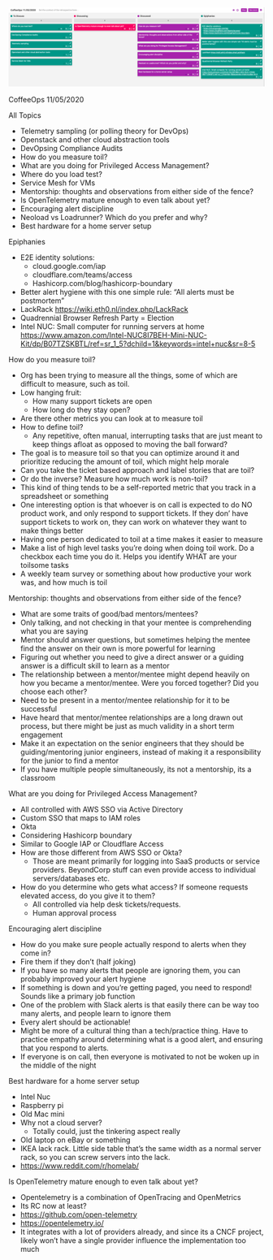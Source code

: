 ![Our Board](images/2020.11.05.png)

CoffeeOps 11/05/2020

All Topics
- Telemetry sampling (or polling theory for DevOps)
- Openstack and other cloud abstraction tools
- DevOpsing Compliance Audits
- How do you measure toil?
- What are you doing for Privileged Access Management?
- Where do you load test?
- Service Mesh for VMs
- Mentorship: thoughts and observations from either side of the fence?
- Is OpenTelemetry mature enough to even talk about yet?
- Encouraging alert discipline
- Neoload vs Loadrunner? Which do you prefer and why?
- Best hardware for a home server setup

Epiphanies
- E2E identity solutions:
    - cloud.google.com/iap
    - cloudflare.com/teams/access
    - Hashicorp.com/blog/hashicorp-boundary
- Better alert hygiene with this one simple rule: “All alerts must be postmortem”
- LackRack https://wiki.eth0.nl/index.php/LackRack
- Quadrennial Browser Refresh Party = Election
- Intel NUC: Small computer for running servers at home https://www.amazon.com/Intel-NUC8I7BEH-Mini-NUC-Kit/dp/B07TZSKBTL/ref=sr_1_5?dchild=1&keywords=intel+nuc&sr=8-5

How do you measure toil?
- Org has been trying to measure all the things, some of which are difficult to measure, such as toil.
- Low hanging fruit:
    - How many support tickets are open
    - How long do they stay open?
- Are there other metrics you can look at to measure toil
- How to define toil?
    - Any repetitive, often manual, interrupting tasks that are just meant to keep things afloat as opposed to moving the ball forward?
- The goal is to measure toil so that you can optimize around it and prioritize reducing the amount of toil, which might help morale
- Can you take the ticket based approach and label stories that are toil?
- Or do the inverse? Measure how much work is non-toil?
- This kind of thing tends to be a self-reported metric that you track in a spreadsheet or something
- One interesting option is that whoever is on call is expected to do NO product work, and only respond to support tickets. If they don’ have support tickets to work on, they can work on whatever they want to make things better
- Having one person dedicated to toil at a time makes it easier to measure
- Make a list of high level tasks you’re doing when doing toil work. Do a checkbox each time you do it. Helps you identify WHAT are your toilsome tasks
- A weekly team survey or something about how productive your work was, and how much is toil

Mentorship: thoughts and observations from either side of the fence?
- What are some traits of good/bad mentors/mentees?
- Only talking, and not checking in that your mentee is comprehending what you are saying
- Mentor should answer questions, but sometimes helping the mentee find the answer on their own is more powerful for learning
- Figuring out whether you need to give a direct answer or a guiding answer is a difficult skill to learn as a mentor
- The relationship between a mentor/mentee might depend heavily on how you became a mentor/mentee. Were you forced together? Did you choose each other?
- Need to be present in a mentor/mentee relationship for it to be successful
- Have heard that mentor/mentee relationships are a long drawn out process, but there might be just as much validity in a short term engagement
- Make it an expectation on the senior engineers that they should be guiding/mentoring junior engineers, instead of making it a responsibility for the junior to find a mentor
- If you have multiple people simultaneously, its not a mentorship, its a classroom

What are you doing for Privileged Access Management?
- All controlled with AWS SSO via Active Directory
- Custom SSO that maps to IAM roles
- Okta
- Considering Hashicorp boundary
- Similar to Google IAP or Cloudflare Access
- How are those different from AWS SSO or Okta?
    - Those are meant primarily for logging into SaaS products or service providers. BeyondCorp stuff can even provide access to individual servers/databases etc.
- How do you determine who gets what access? If someone requests elevated access, do you give it to them?
    - All controlled via help desk tickets/requests.
    - Human approval process

Encouraging alert discipline
- How do you make sure people actually respond to alerts when they come in?
- Fire them if they don’t (half joking)
- If you have so many alerts that people are ignoring them, you can probably improved your alert hygiene
- If something is down and you’re getting paged, you need to respond! Sounds like a primary job function
- One of the problem with Slack alerts is that easily there can be way too many alerts, and people learn to ignore them
- Every alert should be actionable!
- Might be more of a cultural thing than a tech/practice thing. Have to practice empathy around determining what is a good alert, and ensuring that you respond to alerts.
- If everyone is on call, then everyone is motivated to not be woken up in the middle of the night

Best hardware for a home server setup
- Intel Nuc
- Raspberry pi
- Old Mac mini
- Why not a cloud server?
    - Totally could, just the tinkering aspect really
- Old laptop on eBay or something
- IKEA lack rack. Little side table that’s the same width as a normal server rack, so you can screw servers into the lack.
- https://www.reddit.com/r/homelab/

Is OpenTelemetry mature enough to even talk about yet?
- Opentelemetry is a combination of OpenTracing and OpenMetrics
- Its RC now at least?
- https://github.com/open-telemetry
- https://opentelemetry.io/
- It integrates with a lot of providers already, and since its a CNCF project, likely won’t have a single provider influence the implementation too much
